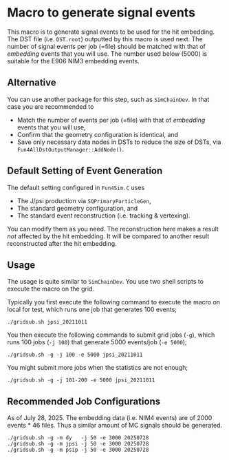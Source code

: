 # Macro to generate signal events

This macro is to generate signal events to be used for the hit embedding.
The DST file (i.e. `DST.root`) outputted by this macro is used next.
The number of signal events per job (=file) should be matched with that of *embedding* events that you will use.
The number used below (5000) is suitable for the E906 NIM3 embedding events.

## Alternative

You can use another package for this step, such as `SimChainDev`.
In that case you are recommended to
* Match the number of events per job (=file) with that of *embedding* events that you will use, 
* Confirm that the geometry configuration is identical, and
* Save only necessary data nodes in DSTs to reduce the size of DSTs, via `Fun4AllDstOutputManager::AddNode()`.

## Default Setting of Event Generation

The default setting configured in `Fun4Sim.C` uses
* The J/psi production via `SQPrimaryParticleGen`,
* The standard geometry configuration, and
* The standard event reconstruction (i.e. tracking & vertexing).

You can modify them as you need.
The reconstruction here makes a result _not_ affected by the hit embedding.
It will be compared to another result reconstructed after the hit embedding.

## Usage

The usage is quite similar to `SimChainDev`.
You use two shell scripts to execute the macro on the grid.

Typically you first execute the following command to execute the macro on local for test,
which runs one job that generates 100 events;
```
./gridsub.sh jpsi_20211011
```

You then execute the following commands to submit grid jobs (`-g`),
which runs 100 jobs (`-j 100`) that generate 5000 events/job (`-e 5000`);
```
./gridsub.sh -g -j 100 -e 5000 jpsi_20211011
```

You might submit more jobs when the statistics are not enough;
```
./gridsub.sh -g -j 101-200 -e 5000 jpsi_20211011
```

## Recommended Job Configurations

As of July 28, 2025.
The embedding data (i.e. NIM4 events) are of 2000 events * 46 files.
Thus a similar amount of MC signals should be generated.

```
./gridsub.sh -g -m dy   -j 50 -e 3000 20250728
./gridsub.sh -g -m jpsi -j 50 -e 3000 20250728
./gridsub.sh -g -m psip -j 50 -e 3000 20250728
```